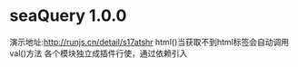 # seaQuery 1.0.0
演示地址:http://runjs.cn/detail/s17atshr
html()当获取不到html标签会自动调用val()方法
各个模块独立成插件行使，通过依赖引入
